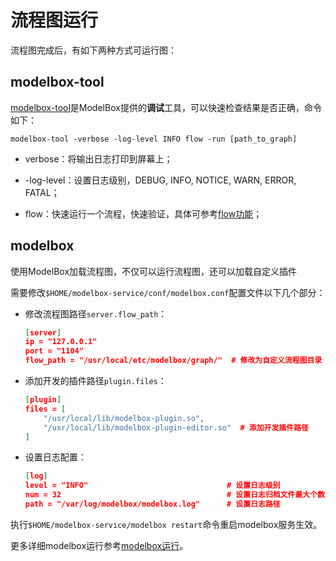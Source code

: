 # 流程图运行

流程图完成后，有如下两种方式可运行图：

## modelbox-tool

[modelbox-tool](../../tools/modelbox-tool/modelbox-tool.md)是ModelBox提供的**调试**工具，可以快速检查结果是否正确，命令如下：

```shell
modelbox-tool -verbose -log-level INFO flow -run [path_to_graph]
```

- verbose：将输出日志打印到屏幕上；

- -log-level：设置日志级别，DEBUG, INFO, NOTICE, WARN, ERROR, FATAL；

- flow：快速运行一个流程，快速验证，具体可参考[flow功能](../../tools/modelbox-tool/modelbox-tool.md#flow功能)；

## modelbox

使用ModelBox加载流程图，不仅可以运行流程图，还可以加载自定义插件

需要修改`$HOME/modelbox-service/conf/modelbox.conf`配置文件以下几个部分：

- 修改流程图路径`server.flow_path`：

  ```json
  [server]
  ip = "127.0.0.1"
  port = "1104"
  flow_path = "/usr/local/etc/modelbox/graph/"  # 修改为自定义流程图目录
  ```

- 添加开发的插件路径`plugin.files`：
  
  ```json
  [plugin]
  files = [
      "/usr/local/lib/modelbox-plugin.so",
      "/usr/local/lib/modelbox-plugin-editor.so"  # 添加开发插件路径
  ]
  ```

- 设置日志配置：

  ```json
  [log]
  level = "INFO"                               # 设置日志级别
  num = 32                                     # 设置日志归档文件最大个数
  path = "/var/log/modelbox/modelbox.log"      # 设置日志路径
  ```

执行`$HOME/modelbox-service/modelbox restart`命令重启modelbox服务生效。

更多详细modelbox运行参考[modelbox运行](./deployment/server.md#ModelBoxServer服务配置)。
